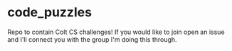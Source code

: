 # code_puzzles

Repo to contain Colt CS challenges! If you would like to join open an issue and I'll connect you with the group I'm doing this through. 
